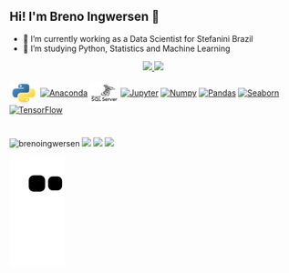 ## Hi! I'm Breno Ingwersen 👋

- 🔭 I’m currently working as a Data Scientist for Stefanini Brazil
- 🌱 I’m studying Python, Statistics and Machine Learning

<div align="center">
  <a href="https://github.com/brenoingwersen">
  <img height="150em" src="https://github-readme-stats.vercel.app/api?username=brenoingwersen&show_icons=true&theme=light&include_all_commits=true&count_private=true"/>
  <img height="150em" src="https://github-readme-stats.vercel.app/api/top-langs/?username=brenoingwersen&layout=compact">
  
  <!Se eu quiser ocultar "jupyter Notebook" 
  <img height="150em" src="https://github-readme-stats.vercel.app/api/top-langs/?username=brenoingwersen&layout=compact&hide=jupyter%20notebook">
</div>

<div style="display: inline_block"><br>
<!-- Tech Icons Source -->
  <a href="https://www.python.org/"><img align="center" alt="Python" height="40" width="50" src="https://raw.githubusercontent.com/devicons/devicon/master/icons/python/python-original.svg"><a/>
   <a href="https://www.anaconda.com/"><img align="center" alt="Anaconda" height="40" width="50" src="https://cdn.jsdelivr.net/gh/devicons/devicon/icons/anaconda/anaconda-original.svg"><a/>
  <a href="https://www.microsoft.com/en-us/sql-server/"><img align="center" alt="SQL-server" height="40" width="50" src="https://raw.githubusercontent.com/devicons/devicon/master/icons/microsoftsqlserver/microsoftsqlserver-plain-wordmark.svg"><a/>
  <a href="https://jupyter.org/"><img align="center" alt="Jupyter" height="40" width="50" src="https://cdn.jsdelivr.net/gh/devicons/devicon/icons/jupyter/jupyter-original-wordmark.svg"><a/>
  <a href="https://numpy.org/"><img align="center" alt="Numpy" height="40" width="50" src="https://cdn.jsdelivr.net/gh/devicons/devicon/icons/numpy/numpy-original.svg"><a/>
  <a href="https://pandas.pydata.org/"><img align="center" alt="Pandas" height="40" width="50" src="https://cdn.jsdelivr.net/gh/devicons/devicon/icons/pandas/pandas-original-wordmark.svg"><a/>
  <a href="https://seaborn.pydata.org/"><img align="center" alt="Seaborn" height="40" width="50" src="https://seaborn.pydata.org/_images/logo-mark-lightbg.svg"><a/>
  <a href="https://www.tensorflow.org/"><img align="center" alt="TensorFlow" height="40" width="50" src="https://cdn.jsdelivr.net/gh/devicons/devicon/icons/tensorflow/tensorflow-original.svg"></a>
</div>

#
  
<div> 
  <a align=left> <img src=https://komarev.com/ghpvc/?username=brenoingwersen&style=for-the-badge alt=brenoingwersen /> </a>
  <a href = "mailto:brenoingwersen@gmail.com"><img src="https://img.shields.io/badge/-Gmail-%23333?style=for-the-badge&logo=gmail&logoColor=white" target="_blank"></a>
  <a href="https://www.linkedin.com/in/brenoingwersen" target="_blank"><img src="https://img.shields.io/badge/-LinkedIn-%230077B5?style=for-the-badge&logo=linkedin&logoColor=white" target="_blank"></a> 
  <a href="https://instagram.com/breno_ingwersen" target="_blank"><img src="https://img.shields.io/badge/-Instagram-%23E4405F?style=for-the-badge&logo=instagram&logoColor=white" target="_blank"></a>
 
  ![Snake animation](https://github.com/brenoingwersen/brenoingwersen/blob/output/github-contribution-grid-snake.svg)
 
</div>  
